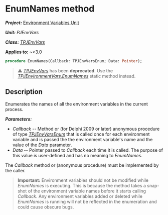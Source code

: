 # EnumNames method

***Project:*** [Environment Variables Unit](../API.md)

***Unit:*** _PJEnvVars_

***Class:*** [_TPJEnvVars_](./TPJEnvVars.md)

**Applies to:** ~>3.0

```pascal
procedure EnumNames(Callback: TPJEnvVarsEnum; Data: Pointer);
```

> ⚠️ [_TPJEnvVars_](./TPJEnvVars.md) has been **deprecated**. Use the  [_TPJEnvironmentVars.EnumNames_](./TPJEnvironmentVars-EnumNames.md) static method instead.

## Description

Enumerates the names of all the environment variables in the current process.

***Parameters:***

* _Callback_ -- Method or (for Delphi 2009 or later) anonymous procedure of type [_TPJEnvVarsEnum_](./TPJEnvVarsEnum.md) that is called once for each environment variable and is passed the the environment variable's name and the value of the _Data_ parameter.
* _Data_ -- Pointer passed to _Callback_ each time it is called. The purpose of this value is user-defined and has no meaning to _EnumNames_.

The _Callback_ method or (anonymous procedure) must be implemented by the caller.

> **Important:** Environment variables should not be modified while _EnumNames_ is executing. This is because the method takes a snap-shot of the environment variable names before it starts calling _Callback_. Any environment variables added or deleted while _EnumNames_ is running will not be reflected in the enumeration and could cause obscure bugs.
